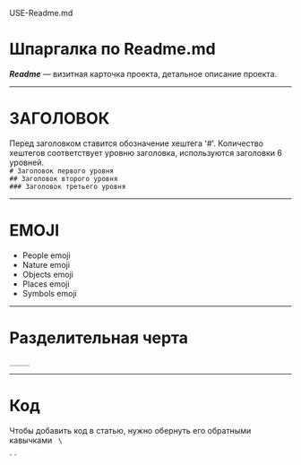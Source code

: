  USE-Readme.md

# Шпаргалка по Readme.md  

***Readme*** — визитная карточка проекта, детальное описание проекта.  
_____  
# ЗАГОЛОВОК  
Перед заголовком ставится обозначение хештега '#'. Количество хештегов соответствует уровню заголовка, используются заголовки 6 уровней.  
`# Заголовок первого уровня`    
`## Заголовок второго уровня`   
`### Заголовок третьего уровня`   
_____  
# EMOJI  

- People emoji  
- Nature emoji  
- Objects emoji  
- Places emoji  
- Symbols emoji  
_____  
# Разделительная черта  
`_____ ` 
_____  

# Код  
Чтобы добавить код в статью, нужно обернуть его обратными кавычками 
` \`<div></div>\` ` 


